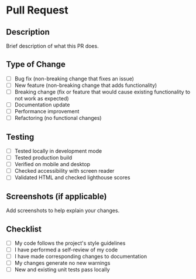 # Pull Request

## Description
Brief description of what this PR does.

## Type of Change
- [ ] Bug fix (non-breaking change that fixes an issue)
- [ ] New feature (non-breaking change that adds functionality)
- [ ] Breaking change (fix or feature that would cause existing functionality to not work as expected)
- [ ] Documentation update
- [ ] Performance improvement
- [ ] Refactoring (no functional changes)

## Testing
- [ ] Tested locally in development mode
- [ ] Tested production build
- [ ] Verified on mobile and desktop
- [ ] Checked accessibility with screen reader
- [ ] Validated HTML and checked lighthouse scores

## Screenshots (if applicable)
Add screenshots to help explain your changes.

## Checklist
- [ ] My code follows the project's style guidelines
- [ ] I have performed a self-review of my code
- [ ] I have made corresponding changes to documentation
- [ ] My changes generate no new warnings
- [ ] New and existing unit tests pass locally
